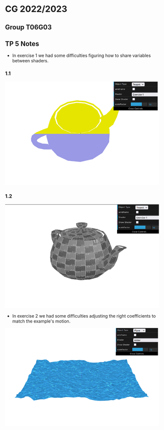 # CG 2022/2023

## Group T06G03

## TP 5 Notes

- In exercise 1 we had some difficulties figuring how to share variables between shaders.

### 1.1

![Screenshot 1](screenshots/cg-t06g03-tp5-1.png)

### 1.2

![Screenshot 2](screenshots/cg-t06g03-tp5-2.png)

- In exercise 2 we had some difficulties adjusting the right coefficients to match the example's motion.

![Screenshot 3](screenshots/cg-t06g03-tp5-3.png)